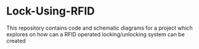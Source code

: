 # Lock-Using-RFID

This repository contains code and schematic diagrams for a project which explores on how can a RFID operated locking/unlocking system can be created
